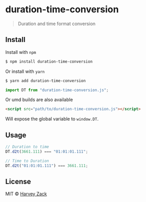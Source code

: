 # duration-time-conversion

> Duration and time format conversion

## Install

Install with `npm`

```bash
$ npm install duration-time-conversion
```

Or install with `yarn`

```bash
$ yarn add duration-time-conversion
```

```js
import DT from "duration-time-conversion.js";
```

Or umd builds are also available

```html
<script src="path/to/duration-time-conversion.js"></script>
```

Will expose the global variable to `window.DT`.

## Usage

```js
// Duration to time
DT.d2t(3661.111) === "01:01:01.111";

// Time to Duration
DT.d2t("01:01:01.111") === 3661.111;
```

## License

MIT © [Harvey Zack](https://sleepy.im/)
